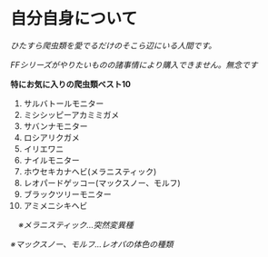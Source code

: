 # 自分自身について

*ひたすら爬虫類を愛でるだけのそこら辺にいる人間です。*

*FFシリーズがやりたいものの諸事情により購入できません。無念です*


**特にお気に入りの爬虫類ベスト10**

1. サルバトールモニター
2. ミシシッピーアカミミガメ
3. サバンナモニター
4. ロシアリクガメ
5. イリエワニ
6. ナイルモニター
7. ホウセキカナヘビ(メラニスティック)
8. レオパードゲッコー(マックスノー、モルフ)
9. ブラックツリーモニター
10. アミメニシキヘビ

　*※メラニスティック...突然変異種*
 
  *※マックスノー、モルフ...レオパの体色の種類*
